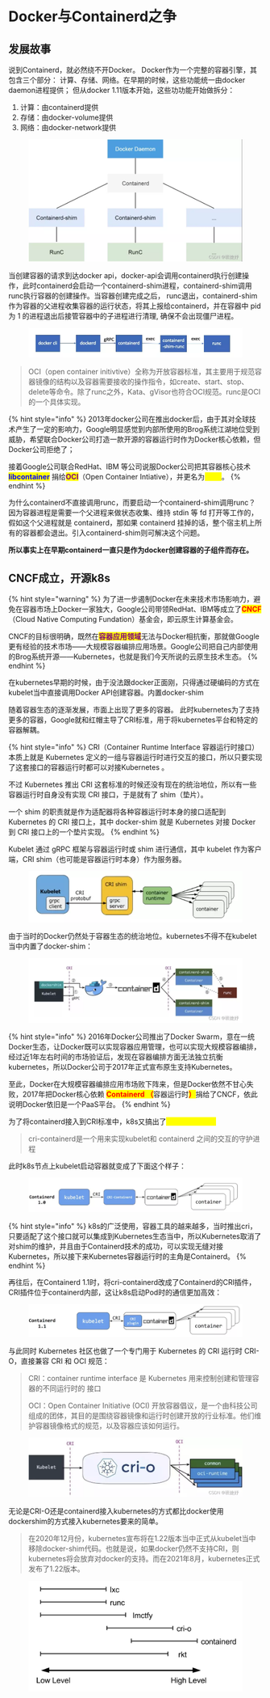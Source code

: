 # Docker与Containerd之争

## 发展故事

说到Containerd，就必然绕不开Docker。 Docker作为一个完整的容器引擎，其包含三个部分： 计算、存储、网络。在早期的时候，这些功能统一由docker daemon进程提供； 但从docker 1.11版本开始，这些功功能开始做拆分：

1. 计算：由containerd提供&#x20;
2. 存储：由docker-volume提供&#x20;
3. 网络：由docker-network提供

<figure><img src="../.gitbook/assets/image (1) (1) (1) (1) (1) (1) (1) (1) (1) (1) (1) (1) (1) (1).png" alt=""><figcaption></figcaption></figure>

当创建容器的请求到达docker api，docker-api会调用containerd执行创建操作，此时containerd会启动一个containerd-shim进程，containerd-shim调用runc执行容器的创建操作。当容器创建完成之后， runc退出，containerd-shim作为容器的父进程收集容器的运行状态，将其上报给containerd，并在容器中 pid 为 1 的进程退出后接管容器中的子进程进行清理, 确保不会出现僵尸进程。

<figure><img src="../.gitbook/assets/image (2) (1) (1) (1) (1) (1) (1) (1) (1) (1) (1) (1).png" alt=""><figcaption></figcaption></figure>

> &#x20;OCI（open container initivtive）全称为开放容器标准，其主要用于规范容器镜像的结构以及容器需要接收的操作指令，如create、start、stop、delete等命令。除了runc之外，Kata、gVisor也符合OCI规范。runc是OCI的一个具体实现。

{% hint style="info" %}
2013年docker公司在推出docker后，由于其对全球技术产生了一定的影响力，Google明显感觉到内部所使用的Brog系统江湖地位受到威胁，希望联合Docker公司打造一款开源的容器运行时作为Docker核心依赖，但Docker公司拒绝了；

接着Google公司联合RedHat、IBM 等公司说服Docker公司把其容器核心技术 <mark style="color:blue;">**libcontainer**</mark> 捐给<mark style="color:purple;">**OCI**</mark>（Open Container Intiative），并更名为<mark style="color:yellow;">**runC**</mark>。
{% endhint %}

为什么containerd不直接调用runc，而要启动一个containerd-shim调用runc？因为容器进程是需要一个父进程来做状态收集、维持 stdin 等 fd 打开等工作的，假如这个父进程就是 containerd，那如果 containerd 挂掉的话，整个宿主机上所有的容器都会退出。引入containerd-shim则可解决这个问题。

**所以事实上在早期containerd一直只是作为docker创建容器的子组件而存在。**

## CNCF成立，开源k8s

{% hint style="warning" %}
为了进一步遏制Docker在未来技术市场影响力，避免在容器市场上Docker一家独大，Google公司带领RedHat、IBM等成立了<mark style="color:red;">**CNCF**</mark>（Cloud Native Computing Fundation）基金会，即云原生计算基金会。

CNCF的目标很明确，既然在<mark style="color:purple;">**容器应用领域**</mark>无法与Docker相抗衡，那就做Google更有经验的技术市场——大规模容器编排应用场景。Google公司把自己内部使用的Brog系统开源——Kubernetes，也就是我们今天所说的云原生技术生态。
{% endhint %}

在kubernetes早期的时候，由于没法跟docker正面刚，只得通过硬编码的方式在kubelet当中直接调用Docker API创建容器。内置docker-shim

随着容器生态的逐渐发展，市面上出现了更多的容器。 此时kubernetes为了支持更多的容器，Google就和红帽主导了CRI标准，用于将kubernetes平台和特定的容器解耦。&#x20;

{% hint style="info" %}
CRI（Container Runtime Interface 容器运行时接口） 本质上就是 Kubernetes 定义的一组与容器运行时进行交互的接口，所以只要实现了这套接口的容器运行时都可以对接Kubernetes 。

不过 Kubernetes 推出 CRI 这套标准的时候还没有现在的统治地位，所以有一些容器运行时自身没有实现 CRI 接口，于是就有了 shim（垫片）。

一个 shim 的职责就是作为适配器将各种容器运行时本身的接口适配到 Kubernetes 的 CRI 接口上，其中 docker-shim 就是 Kubernetes 对接 Docker 到 CRI 接口上的一个垫片实现。
{% endhint %}

Kubelet 通过 gRPC 框架与容器运行时或 shim 进行通信，其中 kubelet 作为客户端，CRI shim（也可能是容器运行时本身）作为服务器。

<figure><img src="../.gitbook/assets/image (3) (1) (1) (1) (1) (1) (1) (1) (1) (1) (1).png" alt=""><figcaption></figcaption></figure>

由于当时的Docker仍然处于容器生态的统治地位。kubernetes不得不在kubelet当中内置了docker-shim：

<figure><img src="../.gitbook/assets/image (4) (1) (1) (1) (1) (1) (1) (1) (1).png" alt=""><figcaption></figcaption></figure>

{% hint style="info" %}
2016年Docker公司推出了Docker Swarm，意在一统Docker生态，让Docker既可以实现容器应用管理，也可以实现大规模容器编排，经过近1年左右时间的市场验证后，发现在容器编排方面无法独立抗衡kubernetes，所以Docker公司于2017年正式宣布原生支持Kubernetes。

至此，Docker在大规模容器编排应用市场败下阵来，但是Docker依然不甘心失败，2017年把Docker核心依赖 <mark style="color:red;">**Containerd （**</mark>容器运行时<mark style="color:red;">**）**</mark>捐给了CNCF，依此说明Docker依旧是一个PaaS平台。
{% endhint %}

为了将containerd接入到CRI标准中，k8s又搞出了<mark style="color:yellow;">**cri-containerd**</mark>

> cri-containerd是一个用来实现kubelet和 containerd 之间的交互的守护进程

此时k8s节点上kubelet启动容器就变成了下面这个样子：

<figure><img src="../.gitbook/assets/image (5) (1) (1) (1) (1) (1) (1).png" alt=""><figcaption></figcaption></figure>

{% hint style="info" %}
k8s的广泛使用，容器工具的越来越多，当时推出cri，只要适配了这个接口就可以集成到Kubernetes生态当中，所以Kubernetes取消了对shim的维护，并且由于Containerd技术的成功，可以实现无缝对接Kubernetes，所以接下来Kubernetes容器运行时的主角是Containerd。
{% endhint %}

再往后，在Containerd 1.1时，将cri-containerd改成了Containerd的CRI插件，CRI插件位于containerd内部，这让k8s启动Pod时的通信更加高效：

<figure><img src="../.gitbook/assets/image (6) (1) (1) (1) (1) (1) (1).png" alt=""><figcaption></figcaption></figure>

与此同时 Kubernetes 社区也做了一个专门用于 Kubernetes 的 CRI 运行时 CRI-O，直接兼容 CRI 和 OCI 规范：

> CRI：container runtime interface 是 Kubernetes 用来控制创建和管理容器的不同运行时的 接口
>
> OCI：Open Container Initiative (OCI) 开放容器倡议，是一个由科技公司组成的团体，其目的是围绕容器镜像和运行时创建开放的行业标准。他们维护容器镜像格式的规范，以及容器应该如何运行。

<figure><img src="../.gitbook/assets/image (7) (1) (1) (1) (1) (1) (1).png" alt=""><figcaption></figcaption></figure>

无论是CRI-O还是containerd接入kubernetes的方式都比docker使用dockershim的方式接入kubernetes要来的简单。

> 在2020年12月份，kubernetes宣布将在1.22版本当中正式从kubelet当中移除docker-shim代码。也就是说，如果docker仍然不支持CRI，则kubernetes将会放弃对docker的支持。而在2021年8月，kubernetes正式发布了1.22版本。

<figure><img src="../.gitbook/assets/image (1) (1) (1) (1) (1) (1) (1) (1) (1) (1) (1) (1).png" alt=""><figcaption></figcaption></figure>
